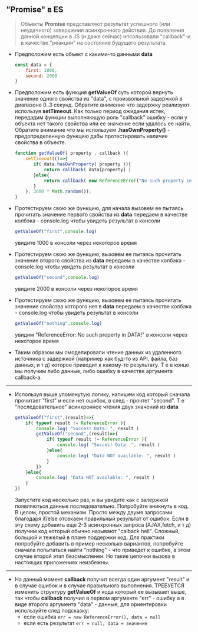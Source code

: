 ## "Promise" в ES

> Объекты **Promise** представляют результат успешного (или неудачного) завершения асинхронного действия.
> До появления данной концепции в JS (и даже сейчас) ипсользовали "callback"-и в качестве "реакции" на состояние будущего результата

* Предположим есть объект с какими-то данными **data**
  ```javascript
  const data = {
      first: 1000,
      second: 2000
  }
  ```
* Предположим есть функция **getValueOf** суть которой вернуть значение одного свойства из "data", с произвольной задержкой в диапазоне 0..3 секунд. Обратите внимение что задержку реализуют используя **setTimeout**. Как только период ожидания истек, передадим функции выполняющую роль "callback" ошибку - если у объекта нет такого свойства или ее значение если удалось ее найти. Обратите внимание что мы используем **.hasOwnProperty()** - предопределенную функцию дабы протестировать наличие свойства в объекте.

    ```javascript
    function getValueOf( property , callback ){
        setTimeout(()=>{
           if( data.hasOwnProperty( property )){
               return callback( data[property] )
           }else{
               return callback( new ReferenceError("No such property in DATA!") )
           }
        }, 3000 * Math.random());
    }
    ```
* Протестируем свою же функцию, для начала вызовем ее пытаясь прочитать значение первого свойства из **data** передаем в качестве колбэка - console.log чтобы увидеть результат в консоли
  ```javascript
  getValueOf("first",console.log)
  ```
  увидите 1000 в консоли через некоторое время

* Протестируем свою же функцию, вызовем ее пытаясь прочитать значение второго свойства из **data** передаем в качестве колбэка - console.log чтобы увидеть результат в консоли
  ```javascript
  getValueOf("second",console.log)
  ```
  увидите 2000 в консоли через некоторое время

* Протестируем свою же функцию, вызовем ее пытаясь прочитать значение свойства которого нет в **data** передаем в качестве колбэка - console.log чтобы увидеть результат в консоли
  ```javascript
  getValueOf("nothing",console.log)
  ```
  увидим "ReferenceError: No such property in DATA!" в консоли через некоторое время

* Таким образом мы смоделировали чтение данных из удаленного источника с задержкой (например как буд-то из API, файла, баз данных, и т д) которое приводит к какому-то результату. Т е в конце мы получим либо данные, либо ошибку в качестве аргумента callback-a.

---

* Используя выше упомянутую логику, напишем код который сначала прочитает "first" и если нет ошибок, в след - прочтет "second". Т е  "последовательное" асинхронное чтения двух значений из **data**
    ```javascript
    getValueOf("first",(result)=>{
        if( typeof result != ReferenceError ){
            console.log( "Succes! Data: ", result )
            getValueOf("second",(result)=>{
                if( typeof result != ReferenceError ){
                    console.log( "Succes! Data: ", result )
                }else{
                    console.log( "Data NOT available: ", result )
                }
            })
        }else{
            console.log( "Data NOT available: ", result )
        }
    })
    ```
    Запустите код несколько раз, и вы увидите как с залержкой появляються данные последовательно. Попробуйте вникнуть в код. В целом, простой механизм. Просто между двумя запросами благодаря  if/else отсекаем правильный результат от ошибок. Если в эту схему добавить еще 2-3 асинхронных запроса (AJAX,fetch, и т д) получим код который обычно называют "calback hell". Сложный, большой и тежелый в плане поддержки код. 
    Для практики попробуйте добавить в пример несколько вариантов, попробуйте сначала попытаться найти "nothing" - что приведет к ошибке, в этом случае второй этап безсмысленен. Но такие цепочки вызова в настоящих приложениях неизбежны. 
    
---

* На данный момент **callback** получит всегда один аргумент "result" и в случае ошибок и в случае правильного выполнения.  ТРЕБУЕТСЯ изменить структуру **getValueOf** и кода который ее вызывает выше, так чтобы **callback** получил в первом аргументе "err" - ошибку а в виде второго аргумента "data" - данные, для ориентировки используйте след подсказку:
  * если ошибка ```err = new ReferenceError(), data = null```
  * если есть результат ```err = null, data = значение```

